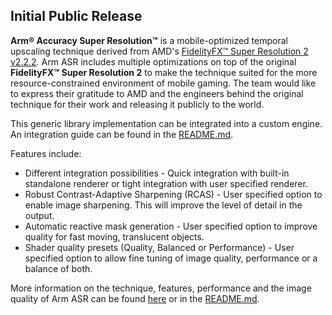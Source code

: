 <!-- Copyright © 2024-2025 Arm Limited.
SPDX-License-Identifier: MIT -->

## Initial Public Release

**Arm® Accuracy Super Resolution™** is a mobile-optimized temporal upscaling technique derived from AMD's [FidelityFX™ Super Resolution 2 v2.2.2](https://github.com/GPUOpen-LibrariesAndSDKs/FidelityFX-SDK/blob/main/docs/techniques/super-resolution-temporal.md). Arm ASR includes multiple optimizations on top of the original **FidelityFX™ Super Resolution 2** to make the technique suited for the more resource-constrained environment of mobile gaming. The team would like to express their gratitude to AMD and the engineers behind the original technique for their work and releasing it publicly to the world.

This generic library implementation can be integrated into a custom engine. An integration guide can be found in the [README.md](./README.md).

Features include:
- Different integration possibilities - Quick integration with built-in standalone renderer or tight integration with user specified renderer.
- Robust Contrast-Adaptive Sharpening (RCAS) - User specified option to enable image sharpening. This will improve the level of detail in the output.
- Automatic reactive mask generation - User specified option to improve quality for fast moving, translucent objects.
- Shader quality presets (Quality, Balanced or Performance) - User specified option to allow fine tuning of image quality, performance or a balance of both.

More information on the technique, features, performance and the image quality of Arm ASR can be found [here](https://community.arm.com/arm-community-blogs/b/graphics-gaming-and-vr-blog/posts/introducing-arm-accuracy-super-resolution) or in the [README.md](./README.md).